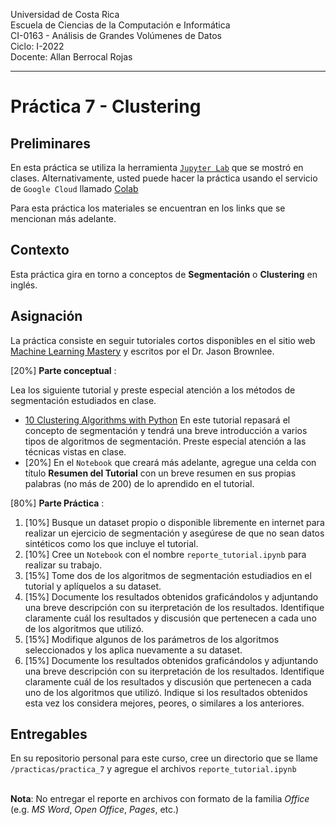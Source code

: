 
Universidad de Costa Rica  <br>
Escuela de Ciencias de la Computación e Informática <br>
CI-0163 - Análisis de Grandes Volúmenes de Datos <br>
Ciclo: I-2022 <br>
Docente: Allan Berrocal Rojas

---

# Práctica 7 - Clustering

## Preliminares

En esta práctica se utiliza la herramienta [`Jupyter Lab`](https://jupyter.org/index.html) que se mostró en clases. Alternativamente, usted puede hacer la práctica usando el servicio de `Google Cloud` llamado [Colab](https://colab.research.google.com/github/tensorflow/examples/blob/master/courses/udacity_intro_to_tensorflow_for_deep_learning/l01c01_introduction_to_colab_and_python.ipynb#scrollTo=YHI3vyhv5p85)

Para esta práctica los materiales se encuentran en los links que se mencionan más adelante. 

## Contexto

Esta práctica gira en torno a conceptos de __Segmentación__ o __Clustering__ en inglés.

## Asignación

La práctica consiste en seguir tutoriales cortos disponibles en el sitio web [Machine Learning Mastery](https://machinelearningmastery.com/) y escritos por el Dr. Jason Brownlee. 


[20%] **Parte conceptual** :

Lea los siguiente tutorial y preste especial atención a los métodos de segmentación estudiados en clase.

-  [10 Clustering Algorithms with Python](https://machinelearningmastery.com/clustering-algorithms-with-python/) En este tutorial repasará el concepto de segmentación y tendrá una breve introducción a varios tipos de algoritmos de segmentación. Preste especial atención a las técnicas vistas en clase. 
-  [20%] En el `Notebook` que creará más adelante, agregue una celda con título __Resumen del Tutorial__ con un breve resumen en sus propias palabras (no más de 200) de lo aprendido en el tutorial.


[80%] **Parte Práctica** :

1. [10%] Busque un dataset propio o disponible libremente en internet para realizar un ejercicio de segmentación y asegúrese de que no sean datos sintéticos como los que incluye el tutorial.
2. [10%] Cree un `Notebook` con el nombre `reporte_tutorial.ipynb` para realizar su trabajo.
3. [15%] Tome dos de los algoritmos de segmentación estudiadios en el tutorial y aplíquelos a su dataset. 
4. [15%] Documente los resultados obtenidos graficándolos y adjuntando una breve descripción con su iterpretación de los resultados. Identifique claramente cuál los resultados y discusión que pertenecen a cada uno de los algoritmos que utilizó.
5. [15%] Modifique algunos de los parámetros de los algoritmos seleccionados y los aplica nuevamente a su dataset. 
6. [15%] Documente los resultados obtenidos graficándolos y adjuntando una breve descripción con su iterpretación de los resultados. Identifique claramente cuál de los resultados y discusión que pertenecen a cada uno de los algoritmos que utilizó. Indique si los resultados obtenidos esta vez los considera mejores, peores, o similares a los anteriores.



## Entregables 

En su repositorio personal para este curso, cree un directorio que se llame `/practicas/practica_7` y agregue el archivos `reporte_tutorial.ipynb`

<br>**Nota**: No entregar el reporte en archivos con formato de la familia *Office* (e.g. *MS Word*, *Open Office*, *Pages*, etc.)


 


